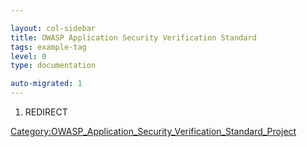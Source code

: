 ```yaml
---

layout: col-sidebar
title: OWASP Application Security Verification Standard
tags: example-tag
level: 0
type: documentation

auto-migrated: 1
---
```

1.  REDIRECT

[Category:OWASP_Application_Security_Verification_Standard_Project](Category:OWASP_Application_Security_Verification_Standard_Project "wikilink")
